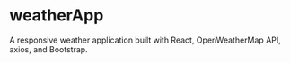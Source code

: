 # weatherApp
A responsive weather application built with React, OpenWeatherMap API, axios, and Bootstrap.
